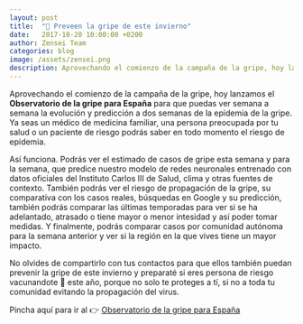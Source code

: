 ```yaml
---
layout: post
title:  "👾 Preveen la gripe de este invierno"
date:   2017-10-20 10:00:00 +0200
author: Zensei Team
categories: blog 
image: /assets/zensei.png
description: Aprovechando el comienzo de la campaña de la gripe, hoy lanzamos el Observatorio de la gripe para España para que puedas ver semana a semana la evolución y predicción a dos semanas de la epidemia de la gripe...
---
```


Aprovechando el comienzo de la campaña de la gripe, hoy lanzamos el **Observatorio de la gripe para España** para que puedas ver semana a semana la evolución y predicción a dos semanas de la epidemia de la gripe. Ya seas un médico de medicina familiar, una persona preocupada por tu salud o un paciente de riesgo podrás saber en todo momento el riesgo de epidemia.  

Así funciona. Podrás ver el estimado de casos de gripe esta semana y para la semana, que predice nuestro modelo de redes neuronales entrenado con datos oficiales del Instituto Carlos III de Salud, clima y otras fuentes de contexto. También podrás ver el riesgo de propagación de la gripe, su comparativa con los casos reales, búsquedas en Google y su predicción, también podrás comparar las últimas temporadas para ver si se ha adelantado, atrasado o tiene mayor o menor intesidad y así poder tomar medidas. Y finalmente, podrás comparar casos por comunidad autónoma para la semana anterior y ver si la región en la que vives tiene un mayor impacto.

No olvides de compartirlo con tus contactos para que ellos también puedan prevenir la gripe de este invierno y preparaté si eres persona de riesgo vacunandote 💉 este año, porque no solo te proteges a tí, si no a toda tu comunidad evitando la propagación del virus.

Pincha aquí para ir al 👉 [Observatorio de la gripe para España](https://zenseiapp.com/gripe)  